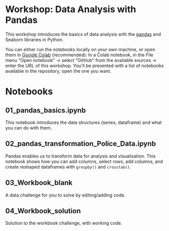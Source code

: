 # Workshop: Data Analysis with Pandas
This workshop introduces the basics of data analysis with the [pandas](https://pandas.pydata.org/docs/user_guide/index.html#) and Seaborn libraries in Python.

You can either run the notebooks locally on your own machine, or open them in [Google Colab](https://colab.research.google.com/) (recommended): In a Colab notebook, in the File menu "Open notebook" -> select "GitHub" from the available sources -> enter the URL of this workshop. You'll be presented with a list of notebooks available in the repository, open the one you want.

# Notebooks

## 01_pandas_basics.ipynb
This notebook introduces the data structures (series, dataframe) and what you can do with them. 

## 02_pandas_transformation_Police_Data.ipynb
Pandas enables us to transform data for analysis and visualisation. This notebook shows how you can add columns, select rows, add columns, and create reshaped dataframes with `groupby()` and `crosstab()`.

## 03_Workbook_blank
A data challenge for you to solve by editing/adding code. 

## 04_Workbook_solution
Solution to the workbook challenge, with working code.
